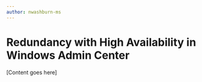 ```yaml
---
author: nwashburn-ms
---
```


# Redundancy with High Availability in Windows Admin Center

[Content goes here]

